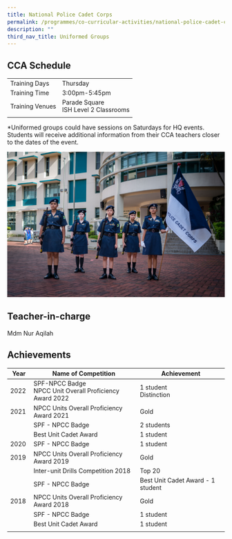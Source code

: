 ```yaml
---
title: National Police Cadet Corps
permalink: /programmes/co-curricular-activities/national-police-cadet-corps/
description: ""
third_nav_title: Uniformed Groups
---
```

CCA Schedule
------------

| | |
| --- | --- | 
| Training Days | Thursday |   
| Training Time | 3:00pm-5:45pm | 
| Training Venues | Parade Square  <br> ISH Level 2 Classrooms |   
| | |
  
*Uniformed groups could have sessions on Saturdays for HQ events. Students will receive additional information from their CCA teachers closer to the dates of the event.

![](/images/npcc12023.jpg)

Teacher-in-charge
------------------

Mdm Nur Aqilah 


  
Achievements
------------

| Year | Name of Competition | Achievement |
| --- | --- | --- |
| 2022&nbsp; | SPF-NPCC Badge&nbsp;<br> NPCC Unit Overall Proficiency Award 2022 | 1 student&nbsp; <br> Distinction|
| 2021&nbsp; | NPCC Units Overall Proficiency Award 2021&nbsp; | Gold&nbsp; |
|   | SPF - NPCC Badge&nbsp; | 2 students&nbsp; |
| &nbsp; | Best Unit Cadet Award&nbsp; | 1 student&nbsp; |
| 2020 | SPF - NPCC Badge | 1 student |
| 2019 | NPCC Units Overall Proficiency Award 2019 | Gold |
| &nbsp; | Inter-unit Drills Competition 2018&nbsp; | Top 20 |
| &nbsp; | SPF - NPCC Badge | Best Unit Cadet Award - 1 student&nbsp; |
| 2018 | NPCC Units Overall Proficiency Award 2018 | Gold&nbsp; |
| &nbsp; | SPF - NPCC Badge | 1 student  |
| &nbsp; | Best Unit Cadet Award&nbsp; | 1 student&nbsp; |
| | | |